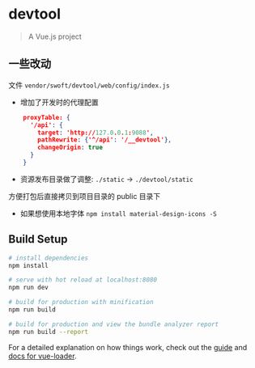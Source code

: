 # devtool

> A Vue.js project

## 一些改动

文件 `vendor/swoft/devtool/web/config/index.js`

- 增加了开发时的代理配置

```json
    proxyTable: {
      '/api': {
        target: 'http://127.0.0.1:9088',
        pathRewrite: {'^/api': '/__devtool'},
        changeOrigin: true
      }
    }
```

- 资源发布目录做了调整:  `./static` -> `./devtool/static`

方便打包后直接拷贝到项目目录的 public 目录下

- 如果想使用本地字体 `npm install material-design-icons -S`

## Build Setup

``` bash
# install dependencies
npm install

# serve with hot reload at localhost:8080
npm run dev

# build for production with minification
npm run build

# build for production and view the bundle analyzer report
npm run build --report
```

For a detailed explanation on how things work, check out the [guide](http://vuejs-templates.github.io/webpack/) and [docs for vue-loader](http://vuejs.github.io/vue-loader).
